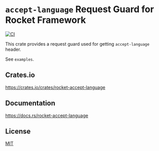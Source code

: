 `accept-language` Request Guard for Rocket Framework
====================

[![CI](https://github.com/magiclen/rocket-accept-language/actions/workflows/ci.yml/badge.svg)](https://github.com/magiclen/rocket-accept-language/actions/workflows/ci.yml)

This crate provides a request guard used for getting `accept-language` header.

See `examples`.

## Crates.io

https://crates.io/crates/rocket-accept-language

## Documentation

https://docs.rs/rocket-accept-language

## License

[MIT](LICENSE)